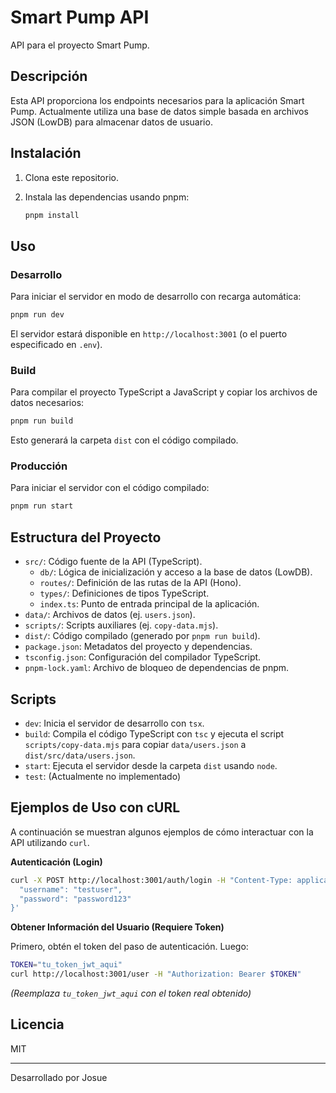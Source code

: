 # Smart Pump API

API para el proyecto Smart Pump.

## Descripción

Esta API proporciona los endpoints necesarios para la aplicación Smart Pump. Actualmente utiliza una base de datos simple basada en archivos JSON (LowDB) para almacenar datos de usuario.

## Instalación

1.  Clona este repositorio.
2.  Instala las dependencias usando pnpm:

    ```bash
    pnpm install
    ```

## Uso

### Desarrollo

Para iniciar el servidor en modo de desarrollo con recarga automática:

```bash
pnpm run dev
```

El servidor estará disponible en `http://localhost:3001` (o el puerto especificado en `.env`).

### Build

Para compilar el proyecto TypeScript a JavaScript y copiar los archivos de datos necesarios:

```bash
pnpm run build
```

Esto generará la carpeta `dist` con el código compilado.

### Producción

Para iniciar el servidor con el código compilado:

```bash
pnpm run start
```

## Estructura del Proyecto

-   `src/`: Código fuente de la API (TypeScript).
    -   `db/`: Lógica de inicialización y acceso a la base de datos (LowDB).
    -   `routes/`: Definición de las rutas de la API (Hono).
    -   `types/`: Definiciones de tipos TypeScript.
    -   `index.ts`: Punto de entrada principal de la aplicación.
-   `data/`: Archivos de datos (ej. `users.json`).
-   `scripts/`: Scripts auxiliares (ej. `copy-data.mjs`).
-   `dist/`: Código compilado (generado por `pnpm run build`).
-   `package.json`: Metadatos del proyecto y dependencias.
-   `tsconfig.json`: Configuración del compilador TypeScript.
-   `pnpm-lock.yaml`: Archivo de bloqueo de dependencias de pnpm.


## Scripts

-   `dev`: Inicia el servidor de desarrollo con `tsx`.
-   `build`: Compila el código TypeScript con `tsc` y ejecuta el script `scripts/copy-data.mjs` para copiar `data/users.json` a `dist/src/data/users.json`.
-   `start`: Ejecuta el servidor desde la carpeta `dist` usando `node`.
-   `test`: (Actualmente no implementado)

## Ejemplos de Uso con cURL

A continuación se muestran algunos ejemplos de cómo interactuar con la API utilizando `curl`.

**Autenticación (Login)**

```bash
curl -X POST http://localhost:3001/auth/login -H "Content-Type: application/json" -d '{
  "username": "testuser",
  "password": "password123"
}'
```

**Obtener Información del Usuario (Requiere Token)**

Primero, obtén el token del paso de autenticación. Luego:

```bash
TOKEN="tu_token_jwt_aqui"
curl http://localhost:3001/user -H "Authorization: Bearer $TOKEN"
```

*(Reemplaza `tu_token_jwt_aqui` con el token real obtenido)*

## Licencia

MIT

---

Desarrollado por Josue
